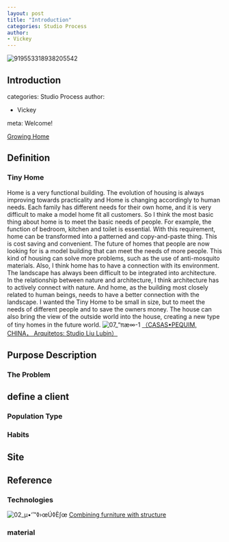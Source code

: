 ```yaml
---
layout: post
title: "Introduction"
categories: Studio Process
author:
- Vickey
---
```

![919553318938205542](https://user-images.githubusercontent.com/90567603/133259087-e0dab56f-05f1-4dfa-abc5-d9fc23e3fe93.jpg)

## Introduction
categories: Studio Process
author:
- Vickey

meta:
Welcome!

[Growing Home](https://vickeyxxxx.github.io/Portfolio/)

## Definition
### Tiny Home
Home is a very functional building. The evolution of housing is always improving towards practicality and Home is changing accordingly to human needs. Each family has different needs for their own home, and it is very difficult to make a model home fit all customers. So I think the most basic thing about home is to meet the basic needs of people. For example, the function of bedroom, kitchen and toilet is essential. With this requirement, home can be transformed into a patterned and copy-and-paste thing. This is cost saving and convenient. The future of homes that people are now looking for is a model building that can meet the needs of more people. This kind of housing can solve more problems, such as the use of anti-mosquito materials.
Also, I think home has to have a connection with its environment. The landscape has always been difficult to be integrated into architecture. In the relationship between nature and architecture, I think architecture has to actively connect with nature. And home, as the building most closely related to human beings, needs to have a better connection with the landscape.
I wanted the Tiny Home to be small in size, but to meet the needs of different people and to save the owners money. The house can also bring the view of the outside world into the house, creating a new type of tiny homes in the future world.
![07_“πæ∞-1](https://user-images.githubusercontent.com/90567603/133110100-f8233400-742f-4cba-b8e5-f9ae454c5794.jpg)
[（CASAS•PEQUIM, CHINA， Arquitetos: Studio Liu Lubin）](https://www.archdaily.com.br/br/01-124339/casa-micro-slash-studio-liu-lubin)

## Purpose Description
### The Problem

## define a client
### Population Type
### Habits

## Site

## Reference
### Technologies
![02_µ•‘™◊›œÚ◊È∫œ](https://user-images.githubusercontent.com/90567603/133110941-858ac20f-2b66-40df-9385-15dcba3aa330.jpg)
[Combining furniture with structure](https://www.archdaily.com.br/br/01-124339/casa-micro-slash-studio-liu-lubin)

###  material

